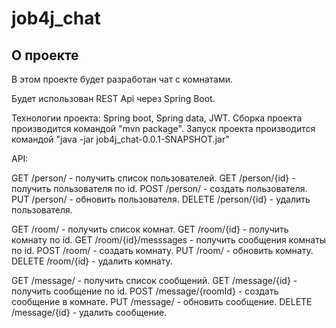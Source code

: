 # job4j_chat

## О проекте

В этом проекте будет разработан чат с комнатами.

Будет использован  REST Api через Spring Boot.

Технологии проекта: Spring boot, Spring data, JWT.
Сборка проекта производится командой "mvn package".
Запуск проекта производится командой "java -jar job4j_chat-0.0.1-SNAPSHOT.jar"

API:

GET /person/ - получить список пользователей.
GET /person/{id} - получить пользователя по id.
POST /person/ - создать пользователя.
PUT /person/ - обновить пользователя.
DELETE /person/{id} - удалить пользователя.

GET /room/ - получить список комнат.
GET /room/{id} - получить комнату по id.
GET /room/{id}/messsages - получить сообщения комнаты по id.
POST /room/ - создать комнату.
PUT /room/ - обновить комнату.
DELETE /room/{id} - удалить комнату.

GET /message/ - получить список сообщений.
GET /message/{id} - получить сообщение по id.
POST /message/{roomId} - создать сообщение в комнате.
PUT /message/ - обновить сообщение.
DELETE /message/{id} - удалить сообщение.


